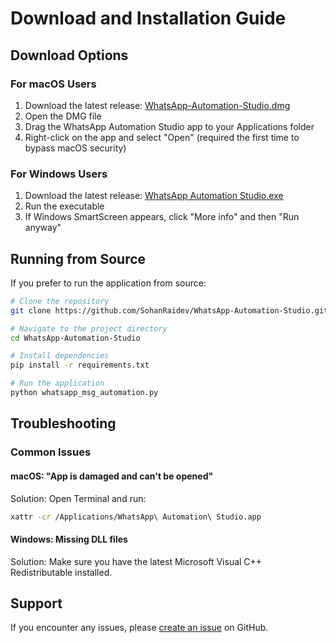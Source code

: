 # Download and Installation Guide

## Download Options

### For macOS Users
1. Download the latest release: [WhatsApp-Automation-Studio.dmg](https://github.com/SohanRaidev/WhatsApp-Automation-Studio/releases/latest/download/WhatsApp-Automation-Studio.dmg)
2. Open the DMG file
3. Drag the WhatsApp Automation Studio app to your Applications folder
4. Right-click on the app and select "Open" (required the first time to bypass macOS security)

### For Windows Users
1. Download the latest release: [WhatsApp Automation Studio.exe](https://github.com/SohanRaidev/WhatsApp-Automation-Studio/releases/latest/download/WhatsApp%20Automation%20Studio.exe)
2. Run the executable
3. If Windows SmartScreen appears, click "More info" and then "Run anyway"

## Running from Source

If you prefer to run the application from source:

```bash
# Clone the repository
git clone https://github.com/SohanRaidev/WhatsApp-Automation-Studio.git

# Navigate to the project directory
cd WhatsApp-Automation-Studio

# Install dependencies
pip install -r requirements.txt

# Run the application
python whatsapp_msg_automation.py
```

## Troubleshooting

### Common Issues

#### macOS: "App is damaged and can't be opened"
Solution: Open Terminal and run:
```bash
xattr -cr /Applications/WhatsApp\ Automation\ Studio.app
```

#### Windows: Missing DLL files
Solution: Make sure you have the latest Microsoft Visual C++ Redistributable installed.

## Support

If you encounter any issues, please [create an issue](https://github.com/SohanRaidev/WhatsApp-Automation-Studio/issues/new) on GitHub.